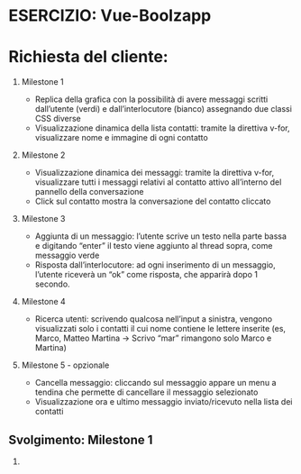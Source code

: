 ESERCIZIO: Vue-Boolzapp
===
# Richiesta del cliente:
1. Milestone 1
    - Replica della grafica con la possibilità di avere messaggi scritti dall’utente (verdi) e dall’interlocutore (bianco) assegnando due classi CSS diverse
    - Visualizzazione dinamica della lista contatti: tramite la direttiva v-for, visualizzare nome e immagine di ogni contatto
1. Milestone 2
    - Visualizzazione dinamica dei messaggi: tramite la direttiva v-for, visualizzare tutti i messaggi relativi al contatto attivo all’interno del pannello della conversazione
    - Click sul contatto mostra la conversazione del contatto cliccato


1. Milestone 3
    - Aggiunta di un messaggio: l’utente scrive un testo nella parte bassa e digitando “enter” il testo viene aggiunto al thread sopra, come messaggio verde
    - Risposta dall’interlocutore: ad ogni inserimento di un messaggio, l’utente riceverà un “ok” come risposta, che apparirà dopo 1 secondo.
1. Milestone 4
    - Ricerca utenti: scrivendo qualcosa nell’input a sinistra, vengono visualizzati solo i contatti il cui nome contiene le lettere inserite (es, Marco, Matteo Martina -> Scrivo “mar” rimangono solo Marco e Martina)
1. Milestone 5 - opzionale
    - Cancella messaggio: cliccando sul messaggio appare un menu a tendina che permette di cancellare il messaggio selezionato
    - Visualizzazione ora e ultimo messaggio inviato/ricevuto nella lista dei contatti

## Svolgimento: Milestone 1

1. 